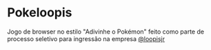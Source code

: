 # Pokeloopis

Jogo de browser no estilo "Adivinhe o Pokémon" feito como parte de processo seletivo para ingressão na empresa [@loopisjr](https://github.com/loopisjr)